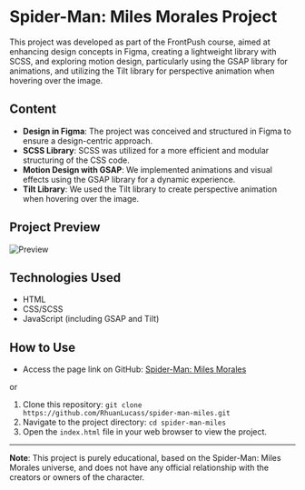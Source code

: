 # Spider-Man: Miles Morales Project

This project was developed as part of the FrontPush course, aimed at enhancing design concepts in Figma, creating a lightweight library with SCSS, and exploring motion design, particularly using the GSAP library for animations, and utilizing the Tilt library for perspective animation when hovering over the image.

## Content

- **Design in Figma**: The project was conceived and structured in Figma to ensure a design-centric approach.
- **SCSS Library**: SCSS was utilized for a more efficient and modular structuring of the CSS code.
- **Motion Design with GSAP**: We implemented animations and visual effects using the GSAP library for a dynamic experience.
- **Tilt Library**: We used the Tilt library to create perspective animation when hovering over the image.

## Project Preview

![Preview](https://github.com/RhuanLucass/nubank-project/blob/main/img/miles-gif.gif)

## Technologies Used

- HTML
- CSS/SCSS
- JavaScript (including GSAP and Tilt)

## How to Use

- Access the page link on GitHub: [Spider-Man: Miles Morales](https://rhuanlucass.github.io/spider-man-miles/)

or

1. Clone this repository: `git clone https://github.com/RhuanLucass/spider-man-miles.git`
2. Navigate to the project directory: `cd spider-man-miles`
3. Open the `index.html` file in your web browser to view the project.

---

**Note**: This project is purely educational, based on the Spider-Man: Miles Morales universe, and does not have any official relationship with the creators or owners of the character.
